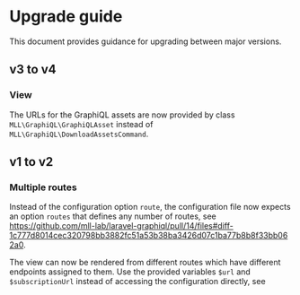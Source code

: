 # Upgrade guide

This document provides guidance for upgrading between major versions.

## v3 to v4

### View

The URLs for the GraphiQL assets are now provided by class `MLL\GraphiQL\GraphiQLAsset` instead of `MLL\GraphiQL\DownloadAssetsCommand`.

## v1 to v2

### Multiple routes

Instead of the configuration option `route`, the configuration file now expects an option `routes`
that defines any number of routes, see https://github.com/mll-lab/laravel-graphiql/pull/14/files#diff-1c777d8014cec320798bb3882fc51a53b38ba3426d07c1ba77b8b8f33bb062a0.

The view can now be rendered from different routes which have different endpoints assigned to them.
Use the provided variables `$url` and `$subscriptionUrl` instead of accessing the configuration directly, see
